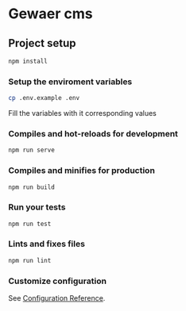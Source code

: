 # Gewaer cms

## Project setup

```bash
npm install
```

### Setup the enviroment variables

```bash
cp .env.example .env
```

Fill the variables with it corresponding values

### Compiles and hot-reloads for development

```bash
npm run serve
```

### Compiles and minifies for production

```bash
npm run build
```

### Run your tests

```bash
npm run test
```

### Lints and fixes files

```bash
npm run lint
```

### Customize configuration

See [Configuration Reference](https://cli.vuejs.org/config/).
